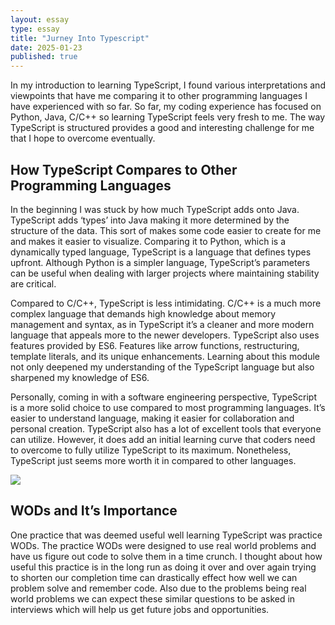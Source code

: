 ```yaml
---
layout: essay
type: essay
title: "Jurney Into Typescript"
date: 2025-01-23
published: true
---
```


In my introduction to learning TypeScript, I found various interpretations and viewpoints that have me comparing it to other programming languages I have experienced with so far. So far, my coding experience has focused on Python, Java, C/C++ so learning TypeScript feels very fresh to me. The way TypeScript is structured provides a good and interesting challenge for me that I hope to overcome eventually. 

## How TypeScript Compares to Other Programming Languages

In the beginning I was stuck by how much TypeScript adds onto Java. TypeScript adds ‘types’ into Java making it more determined by the structure of the data. This sort of makes some code easier to create for me and makes it easier to visualize. Comparing it to Python, which is a dynamically typed language, TypeScript is a language that defines types upfront. Although Python is a simpler language, TypeScript’s parameters can be useful when dealing with larger projects where maintaining stability are critical. 

Compared to C/C++, TypeScript is less intimidating. C/C++ is a much more complex language that demands high knowledge about memory management and syntax, as in TypeScript it’s a cleaner and more modern language that appeals more to the newer developers. TypeScript also uses features provided by ES6. Features like arrow functions, restructuring, template literals, and its unique enhancements. Learning about this module not only deepened my understanding of the TypeScript language but also sharpened my knowledge of ES6. 

Personally, coming in with a software engineering perspective, TypeScript is a more solid choice to use compared to most programming languages. It’s easier to understand language, making it easier for collaboration and personal creation. TypeScript also has a lot of excellent tools that everyone can utilize. However, it does add an initial learning curve that coders need to overcome to fully utilize TypeScript to its maximum. Nonetheless, TypeScript just seems more worth it in compared to other languages.

<img src="data:TypeScript-screenshot.png"/>

## WODs and It’s Importance

One practice that was deemed useful well learning TypeScript was practice WODs. The practice WODs were designed to use real world problems and have us figure out code to solve them in a time crunch. I thought about how useful this practice is in the long run as doing it over and over again trying to shorten our completion time can drastically effect how well we can problem solve and remember code. Also due to the problems being real world problems we can expect these similar questions to be asked in interviews which will help us get future jobs and opportunities. 
